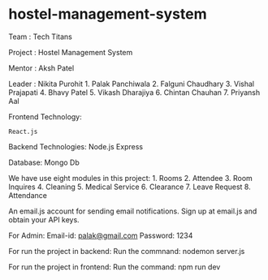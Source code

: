 # hostel-management-system


Team : Tech Titans

Project : Hostel Management System 

Mentor : Aksh Patel

Leader : Nikita Purohit
      1. Palak Panchiwala 
      2. Falguni Chaudhary 
      3. Vishal Prajapati 
      4. Bhavy Patel 
      5. Vikash Dharajiya
      6. Chintan Chauhan 
      7. Priyansh Aal


Frontend Technology:
    
    React.js


Backend Technologies:
    Node.js
    Express


Database:
    Mongo Db



We have use eight modules in this project:
    1. Rooms
    2. Attendee
    3. Room Inquires
    4. Cleaning
    5. Medical Service
    6. Clearance
    7. Leave Request
    8. Attendance


An email.js account for sending email notifications. 
Sign up at email.js and obtain your API keys.


For Admin:
    Email-id: palak@gmail.com
    Password: 1234


For run the project in backend:
   Run the commnand: nodemon server.js

For run the project in frontend:
   Run the command: npm run dev